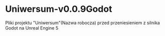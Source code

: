 # Uniwersum-v0.0.9Godot

Pliki projektu "Uniwersum"(Nazwa robocza) przed przeniesieniem z silnika Godot na Unreal Engine 5
